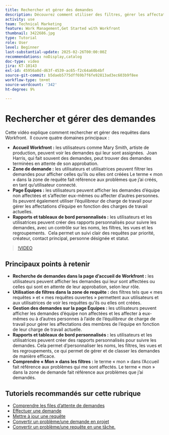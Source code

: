 ```yaml
---
title: Rechercher et gérer des demandes
description: Découvrez comment utiliser des filtres, gérer les affectations d’équipe, créer des rapports et des tableaux de bord personnalisés et clarifier la signification de _my_ dans différents contextes pour une gestion des demandes efficace.
activity: use
team: Technical Marketing
feature: Work Management,Get Started with Workfront
thumbnail: 3422686.jpg
type: Tutorial
role: User
level: Beginner
last-substantial-update: 2025-02-26T00:00:00Z
recommendations: noDisplay,catalog
doc-type: video
jira: KT-10143
exl-id: 45956a0d-d63f-4539-ac65-f2c64a60b4bf
source-git-commit: b5daeb5775dff69b7f6fe92813ad3ec603b9f8ee
workflow-type: tm+mt
source-wordcount: '342'
ht-degree: 9%

---
```


# Rechercher et gérer des demandes

Cette vidéo explique comment rechercher et gérer des requêtes dans Workfront. &#x200B; Il couvre quatre domaines principaux :

* **Accueil Workfront :** les utilisateurs comme Mary Smith, artiste de production, peuvent voir les demandes qui leur sont assignées. &#x200B; Joan Harris, qui fait souvent des demandes, peut trouver des demandes terminées en attente de son approbation. &#x200B;
* **Zone de demande :** les utilisateurs et utilisatrices peuvent filtrer les demandes pour afficher celles qu’ils ou elles ont créées&#x200B; Le terme « mon » dans la zone de requête fait référence aux problèmes que j’ai créés, en tant qu’utilisateur connecté. &#x200B;
* **Page Équipes :** les utilisateurs peuvent afficher les demandes d’équipe non affectées et s’affecter eux-mêmes ou affecter d’autres personnes. &#x200B; Ils peuvent également utiliser l’équilibreur de charge de travail pour gérer les affectations d’équipe en fonction des charges de travail actuelles. &#x200B;
* **Rapports et tableaux de bord personnalisés :** les utilisateurs et les utilisatrices peuvent créer des rapports personnalisés pour suivre les demandes, avec un contrôle sur les noms, les filtres, les vues et les regroupements. &#x200B; Cela permet un suivi clair des requêtes par priorité, créateur, contact principal, personne désignée et statut. &#x200B;


>[!VIDEO](https://video.tv.adobe.com/v/3422686/?quality=12&learn=on&enablevpops)

## Principaux points à retenir

* **Recherche de demandes dans la page d’accueil de Workfront :** les utilisateurs peuvent afficher les demandes qui leur sont affectées ou celles qui sont en attente de leur approbation, selon leur rôle. &#x200B;
* **Utilisation de filtres dans la zone de requête :** des filtres tels que « mes requêtes » et « mes requêtes ouvertes » permettent aux utilisateurs et aux utilisatrices de voir les requêtes qu’ils ou elles ont créées. &#x200B;
* **Gestion des demandes sur la page Équipes :** les utilisateurs peuvent afficher les demandes d’équipe non affectées et les affecter à eux-mêmes ou à d’autres personnes à l’aide de l’équilibreur de charge de travail pour gérer les affectations des membres de l’équipe en fonction de leur charge de travail actuelle. &#x200B;
* **Rapports et tableaux de bord personnalisés :** les utilisateurs et les utilisatrices peuvent créer des rapports personnalisés pour suivre les demandes. Cela permet d’personnaliser les noms, les filtres, les vues et les regroupements, ce qui permet de gérer et de classer les demandes de manière efficace. &#x200B;
* **Comprendre « Mon » dans les filtres :** le terme « mon » dans l’Accueil fait référence aux problèmes qui me sont affectés. Le terme « mon » dans la zone de demande fait référence aux problèmes que j’ai demandés. &#x200B;


## Tutoriels recommandés sur cette rubrique

* [Comprendre les files d’attente de demandes](/help/manage-work/request-queues/understand-request-queues.md)
* [Effectuer une demande](/help/manage-work/issues-requests/make-a-request.md)
* [Mettre à jour une requête](/help/manage-work/issues-requests/update-a-request.md)
* [Convertir un problème/une demande en projet](/help/manage-work/issues-requests/create-a-project-from-a-request.md)
* [Convertir un problème/une requête en une tâche.](/help/manage-work/issues-requests/convert-issues-to-other-work-items.md)

